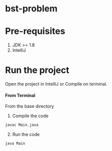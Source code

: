 # bst-problem

# Pre-requisites
1. JDK >= 1.8
2. IntelliJ

# Run the project
Open the project in IntelliJ or Compile on terminal.

#### **From Terminal**

From the base directory
1. Compile the code
```bash
javac Main.java
```

2. Run the code  
```bash
java Main
```
  